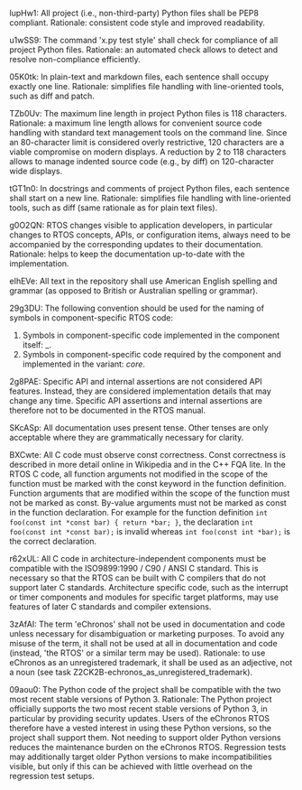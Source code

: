 <!--
     eChronos Real-Time Operating System
     Copyright (c) 2017, Commonwealth Scientific and Industrial Research
     Organisation (CSIRO) ABN 41 687 119 230.

     All rights reserved. CSIRO is willing to grant you a licence to the eChronos
     real-time operating system under the terms of the CSIRO_BSD_MIT license. See
     the file "LICENSE_CSIRO_BSD_MIT.txt" for details.

     @TAG(CSIRO_BSD_MIT)
-->

lupHw1: All project (i.e., non-third-party) Python files shall be PEP8 compliant.
Rationale: consistent code style and improved readability.

u1wSS9: The command 'x.py test style' shall check for compliance of all project Python files.
Rationale: an automated check allows to detect and resolve non-compliance efficiently.

05K0tk: In plain-text and markdown files, each sentence shall occupy exactly one line.
Rationale: simplifies file handling with line-oriented tools, such as diff and patch.

TZb0Uv: The maximum line length in project Python files is 118 characters.
Rationale: a maximum line length allows for convenient source code handling with standard text management tools on the command line.
Since an 80-character limit is considered overly restrictive, 120 characters are a viable compromise on modern displays.
A reduction by 2 to 118 characters allows to manage indented source code (e.g., by diff) on 120-character wide displays.

tGT1n0: In docstrings and comments of project Python files, each sentence shall start on a new line.
Rationale: simplifies file handling with line-oriented tools, such as diff (same rationale as for plain text files).

g0O2QN: RTOS changes visible to application developers, in particular changes to RTOS concepts, APIs, or configuration items, always need to be accompanied by the corresponding updates to their documentation.
Rationale: helps to keep the documentation up-to-date with the implementation.

eIhEVe: All text in the repository shall use American English spelling and grammar (as opposed to British or Australian spelling or grammar).

29g3DU: The following convention should be used for the naming of symbols in component-specific RTOS code:
1. Symbols in component-specific code implemented in the component itself: <component-name>_<functionality>.
2. Symbols in component-specific code required by the component and implemented in the variant: <component-name>_core_<functionality>.

2g8PAE: Specific API and internal assertions are not considered API features.
Instead, they are considered implementation details that may change any time.
Specific API assertions and internal assertions are therefore not to be documented in the RTOS manual.

SKcASp: All documentation uses present tense.
Other tenses are only acceptable where they are grammatically necessary for clarity.

BXCwte: All C code must observe const correctness.
Const correctness is described in more detail online in Wikipedia and in the C++ FQA lite.
In the RTOS C code, all function arguments not modified in the scope of the function must be marked with the const keyword in the function definition.
Function arguments that are modified within the scope of the function must not be marked as const.
By-value arguments must not be marked as const in the function declaration.
For example for the function definition `int foo(const int *const bar) { return *bar; }`, the declaration `int foo(const int *const bar);` is invalid whereas `int foo(const int *bar);` is the correct declaration.

r62xUL: All C code in architecture-independent components must be compatible with the ISO9899:1990 / C90 / ANSI C standard.
This is necessary so that the RTOS can be built with C compilers that do not support later C standards.
Architecture specific code, such as the interrupt or timer components and modules for specific target platforms, may use features of later C standards and compiler extensions.

3zAfAI: The term 'eChronos' shall not be used in documentation and code unless necessary for disambiguation or marketing purposes.
To avoid any misuse of the term, it shall not be used at all in documentation and code (instead, 'the RTOS' or a similar term may be used).
Rationale: to use eChronos as an unregistered trademark, it shall be used as an adjective, not a noun (see task Z2CK2B-echronos_as_unregistered_trademark).

09aou0: The Python code of the project shall be compatible with the two most recent stable versions of Python 3.
Rationale: The Python project officially supports the two most recent stable versions of Python 3, in particular by providing security updates.
Users of the eChronos RTOS therefore have a vested interest in using these Python versions, so the project shall support them.
Not needing to support older Python versions reduces the maintenance burden on the eChronos RTOS.
Regression tests may additionally target older Python versions to make incompatibilities visible, but only if this can be achieved with little overhead on the regression test setups.
